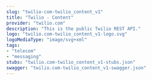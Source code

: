 ```yaml
---
slug: "twilio-com-twilio_content_v1"
title: "Twilio - Content"
provider: "twilio.com"
description: "This is the public Twilio REST API."
logo: "twilio.com-twilio_content_v1-logo.svg"
logoMediaType: "image/svg+xml"
tags:
- "telecom"
- "messaging"
stubs: "twilio.com-twilio_content_v1-stubs.json"
swagger: "twilio.com-twilio_content_v1-swagger.json"
---
```


